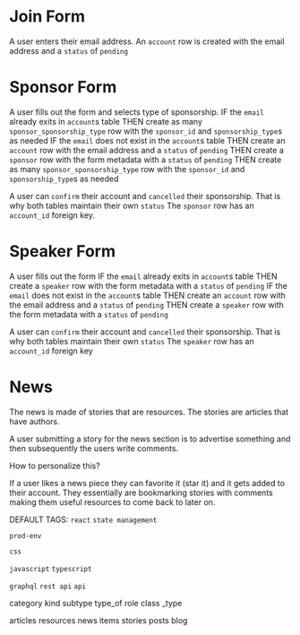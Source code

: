 # Join Form
A user enters their email address.
An `account` row is created with the email address and a `status` of `pending`


# Sponsor Form
A user fills out the form and selects type of sponsorship.
IF the `email` already exits in `account`s table
  THEN create as many `sponsor_sponsorship_type` row with the `sponsor_id` and `sponsorship_type`s as needed
IF the `email` does not exist in the `account`s table
  THEN create an `account` row with the email address and a `status` of `pending`
  THEN create a `sponsor` row with the form metadata with a `status` of `pending`
  THEN create as many `sponsor_sponsorship_type` row with the `sponsor_id` and `sponsorship_type`s as needed

A user can `confirm` their account and `cancelled` their sponsorship. That is why both tables maintain their own `status`
The `sponsor` row has an `account_id` foreign key.


# Speaker Form
A user fills out the form
IF the `email` already exits in `account`s table
  THEN create a `speaker` row with the form metadata with a `status` of `pending`
IF the `email` does not exist in the `account`s table
  THEN create an `account` row with the email address and a `status` of `pending`
  THEN create a `speaker` row with the form metadata with a `status` of `pending`

A user can `confirm` their account and `cancelled` their sponsorship. That is why both tables maintain their own `status`
The `speaker` row has an `account_id` foreign key

# News

The news is made of stories that are resources. The stories are articles that have authors.

A user submitting a story for the news section is to advertise something and then subsequently the users write comments.

How to personalize this?

If a user likes a news piece they can favorite it (star it) and it gets added to their account.
They essentially are bookmarking stories with comments making them useful resources to come back to later on.



DEFAULT TAGS:
`react`
`state management`

`prod-env`

`css`

`javascript`
`typescript`

`graphql`
`rest api`
`api`



category
kind
subtype
type_of
role
class
<entity>_type


articles
resources
news items
stories
posts
blog
